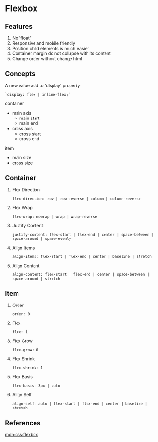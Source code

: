 # Flexbox

## Features

1. No 'float'
2. Responsive and mobile friendly
3. Position child elements is much easier
4. Container margin do not collapse with its content
5. Change order without change html

## Concepts

A new value add to 'display' property

    `display: flex | inline-flex;`

container
- main axis
    - main start
    - main end
- cross axis
    - cross start
    - cross end

item
- main size
- cross size

## Container

1. Flex Direction

    `flex-direction: row | row-reverse | column | column-reverse`

2. Flex Wrap

    `flex-wrap: nowrap | wrap | wrap-reverse`

3. Justify Content

    `justify-content: flex-start | flex-end | center | space-between | space-around | space-evenly`

4. Align Items

    `align-items: flex-start | flex-end | center | baseline | stretch`

5. Align Content

    `align-content: flex-start | flex-end | center | space-between | space-around | stretch`


## Item

1. Order

    `order: 0`

2. Flex

    `flex: 1`

3. Flex Grow

    `flex-grow: 0`

4. Flex Shrink

    `flex-shrink: 1`

5. Flex Basis

    `flex-basis: 3px | auto`

6. Align Self

    `align-self: auto | flex-start | flex-end | center | baseline | stretch`

## References

[mdn:css:flexbox](https://developer.mozilla.org/en-US/docs/Web/CSS/CSS_Flexible_Box_Layout)
